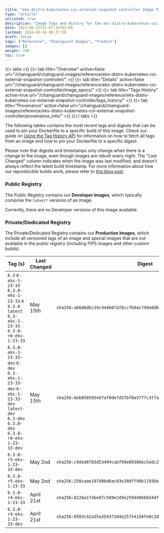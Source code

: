 ```yaml
---
title: "eks-distro-kubernetes-csi-external-snapshot-controller Image Tags History"
type: "article"
unlisted: true
description: "Image Tags and History for the eks-distro-kubernetes-csi-external-snapshot-controller Chainguard Image"
date: 2023-06-22T11:07:52+02:00
lastmod: 2024-05-16 00:37:58
draft: false
tags: ["Reference", "Chainguard Images", "Product"]
images: []
weight: 700
toc: true
---
```


{{< tabs >}}
{{< tab title="Overview" active=false url="/chainguard/chainguard-images/reference/eks-distro-kubernetes-csi-external-snapshot-controller/" >}}
{{< tab title="Details" active=false url="/chainguard/chainguard-images/reference/eks-distro-kubernetes-csi-external-snapshot-controller/image_specs/" >}}
{{< tab title="Tags History" active=true url="/chainguard/chainguard-images/reference/eks-distro-kubernetes-csi-external-snapshot-controller/tags_history/" >}}
{{< tab title="Provenance" active=false url="/chainguard/chainguard-images/reference/eks-distro-kubernetes-csi-external-snapshot-controller/provenance_info/" >}}
{{</ tabs >}}

The following tables contains the most recent tags and digests that can be used to pin your Dockerfile to a specific build of this image. Check our guide on [Using the Tag History API](/chainguard/chainguard-images/using-the-tag-history-api/) for information on how to fetch all tags from an image and how to pin your Dockerfile to a specific digest.

Please note that digests and timestamps only change when there is a change to the image, even though images are rebuilt every night. The "Last Changed" column indicates when the image was last modified, and doesn't always reflect the latest build timestamp. For more information about how our reproducible builds work, please refer to [this blog post](https://www.chainguard.dev/unchained/reproducing-chainguards-reproducible-image-builds).

### Public Registry
The Public Registry contains our **Developer Images**, which typically comprise the `latest*` versions of an image.

Currently, there are no Developer versions of this image available.

### Private/Dedicated Registry
The Private/Dedicated Registry contains our **Production Images**, which include all versioned tags of an image and special images that are not available in the public registry (including FIPS images and other custom builds).

| Tag (s)                                                                                                                                  | Last Changed | Digest                                                                    |
|------------------------------------------------------------------------------------------------------------------------------------------|--------------|---------------------------------------------------------------------------|
|  `6.3` `6-eks-1-23-33` `6.3.0-eks-1-23-33` `6` `6.3.0` `latest` `6.3-eks-1-23-33` `6.3.0-r6-eks-1-23-33`                                 | May 15th     | `sha256:ab6d6dbc39c444b07af8ccfb9ac749edd68ac97a115b1a717f03e3f0cb4a09ca` |
|  `6.3.0-eks-1-23-33-dev` `6-dev` `6.3-eks-1-23-33-dev` `6-eks-1-23-33-dev` `latest-dev` `6.3-dev` `6.3.0-dev` `6.3.0-r6-eks-1-23-33-dev` | May 15th     | `sha256:deb0585934d7af0de7d37bf0a37f7c3ffaf4c98ffadc2b6ff2c70a52fa9a685e` |
|  `6.3.0-r5-eks-1-23-33-dev`                                                                                                              | May 2nd      | `sha256:c9ded8783d53494cabf99e89386bc5edc277093533654e5a6bbc19c4480daee5` |
|  `6.3.0-r5-eks-1-23-33`                                                                                                                  | May 2nd      | `sha256:258caae197d8bd6ac03e208ff98b1193bb1b5538583cf4c3b8b44077a7e667b1` |
|  `6.3.0-r4-eks-1-23-33`                                                                                                                  | April 21st   | `sha256:8226a1f4be87c589e2d9e259d48bbb54df52b242cd793676edcbdf49e5ac1ecc` |
|  `6.3.0-r4-eks-1-23-33-dev`                                                                                                              | April 21st   | `sha256:0583c42a35a3543710de25754156fe8c2de668027f7df8060d3546f4238a0285` |

